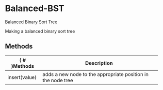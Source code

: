 # Balanced-BST
 Balanced Binary Sort Tree

Making a balanced binary sort tree


## Methods
| ( # )Methods            | Description                                                                             |
|-------------------------|-----------------------------------------------------------------------------------------|
| insert(value)           | adds a new node to the appropriate position in the node tree                            |
